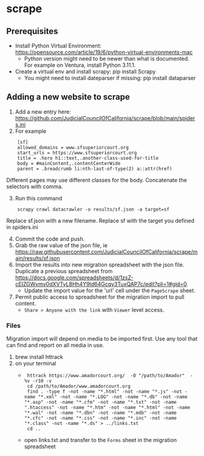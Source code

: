 # scrape

## Prerequisites

* Install Python Virtual Environment: https://opensource.com/article/19/6/python-virtual-environments-mac
  * Python version might need to be newer than what is documented. For example on Ventura, install Python 3.11.1.
* Create a virtual env and install scrapy: pip install Scrapy 
  * You might need to install dateparser if missing: pip install dataparser

## Adding a new website to scrape

1. Add a new entry here: https://github.com/JudicialCouncilOfCalifornia/scrape/blob/main/spiders.ini
2. For example
```
    [sf]
    allowed_domains = www.sfsuperiorcourt.org
    start_urls = https://www.sfsuperiorcourt.org
    title = .hero h1::text,.another-class-used-for-title
    body = #mainContent,.contentCenterWide
    parent = .breadcrumb li:nth-last-of-type(2) a::attr(href)
```    
Different pages may use different classes for the body.  Concatenate the selectors with comma.
    
3. Run this command
```
    scrapy crawl datacrawler -o results/sf.json -a target=sf
```
Replace sf.json with a new filename.
Replace sf with the target you defined in spiders.ini

4. Commit the code and push.
5. Grab the raw value of the json file, ie https://raw.githubusercontent.com/JudicialCouncilOfCalifornia/scrape/main/results/sf.json
6. Import the results into new migration spreadsheet with the json file. Duplicate a previous spreadsheet from https://docs.google.com/spreadsheets/d/1zsZ-cEIZGWvmv0dXVTyL8Hh4Y9ld64Gcqy3TuxQAP7c/edit?pli=1#gid=0.
   - Update the import value for the 'url' cell under the `PageScrape` sheet.
7. Permit public access to spreadsheet for the migration import to pull content.
   - `Share > Anyone with the link` with `Viewer` level access.

### Files
Migration import will depend on media to be imported first. Use any tool that can find and report on all media in use.

1. brew install httrack
2. on your terminal
   - ```
      httrack https://www.amadorcourt.org/  -O "/path/to/Amador"  -%v -r10 -v
      cd /path/to/Amador/www.amadorcourt.org
      find . -type f -not -name "*.html" -not -name "*.js" -not -name "*.xml" -not -name "*.LOG" -not -name "*.db" -not -name "*.asp" -not -name "*.cfm" -not -name "*.txt" -not -name ".htaccess" -not -name "*.htm" -not -name "*.html" -not -name "*.wal" -not -name "*.dbn" -not -name "*.mdb" -not -name "*.cfc" -not -name "*.css" -not -name "*.inc" -not -name "*.class" -not -name "*.ds" > ../links.txt
      cd ..
     ```
   - open links.txt and transfer to the `Forms` sheet in the migration spreadsheet